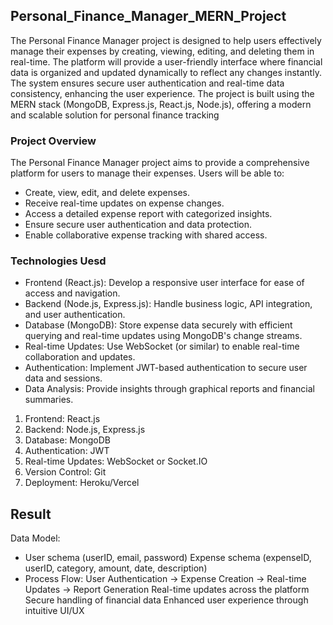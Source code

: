 ## Personal_Finance_Manager_MERN_Project ##
The Personal Finance Manager project is designed to help users effectively manage their expenses by creating, viewing, editing, and deleting them in real-time. The platform will provide a user-friendly interface where financial data is organized and updated dynamically to reflect any changes instantly. 
The system ensures secure user authentication and real-time data consistency, enhancing the user experience. The project is built using the MERN stack (MongoDB, Express.js, React.js, Node.js), offering a modern and scalable solution for personal finance tracking

### Project Overview ###
The Personal Finance Manager project aims to provide a comprehensive platform for users to manage their expenses. Users will be able to:

- Create, view, edit, and delete expenses.
- Receive real-time updates on expense changes.
- Access a detailed expense report with categorized insights.
- Ensure secure user authentication and data protection.
- Enable collaborative expense tracking with shared access.

### Technologies Uesd ###
- Frontend (React.js): Develop a responsive user interface for ease of access and navigation.
- Backend (Node.js, Express.js): Handle business logic, API integration, and user authentication.
- Database (MongoDB): Store expense data securely with efficient querying and real-time updates using MongoDB's change streams.
- Real-time Updates: Use WebSocket (or similar) to enable real-time collaboration and updates.
- Authentication: Implement JWT-based authentication to secure user data and sessions.
- Data Analysis: Provide insights through graphical reports and financial summaries.
1. Frontend: React.js
2. Backend: Node.js, Express.js
3. Database: MongoDB
4. Authentication: JWT
5. Real-time Updates: WebSocket or Socket.IO
6. Version Control: Git
7. Deployment: Heroku/Vercel
## Result ##
Data Model:
- User schema (userID, email, password)
     Expense schema (expenseID, userID, category, amount, date, description)
- Process Flow:
   User Authentication → Expense Creation → Real-time Updates → Report Generation
Real-time updates across the platform
Secure handling of financial data
Enhanced user experience through intuitive UI/UX
